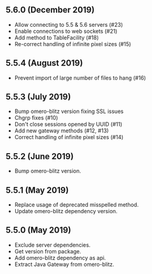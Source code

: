 5.6.0 (December 2019)
---------------------

- Allow connecting to 5.5 & 5.6 servers (#23)
- Enable connections to web sockets (#21)
- Add method to TableFacility (#18)
- Re-correct handling of infinite pixel sizes (#15)

5.5.4 (August 2019)
-------------------

- Prevent import of large number of files to hang (#16)

5.5.3 (July 2019)
-----------------

- Bump omero-blitz version fixing SSL issues
- Chgrp fixes (#10)
- Don't close sessions opened by UUID (#11)
- Add new gateway methods (#12, #13)
- Correct handling of infinite pixel sizes (#14)

5.5.2 (June 2019)
-----------------

- Bump omero-blitz version.

5.5.1 (May 2019)
----------------

- Replace usage of deprecated misspelled method.
- Update omero-blitz dependency version.

5.5.0 (May 2019)
----------------

- Exclude server dependencies.
- Get version from package.
- Add omero-blitz dependency as api.
- Extract Java Gateway from omero-blitz.
